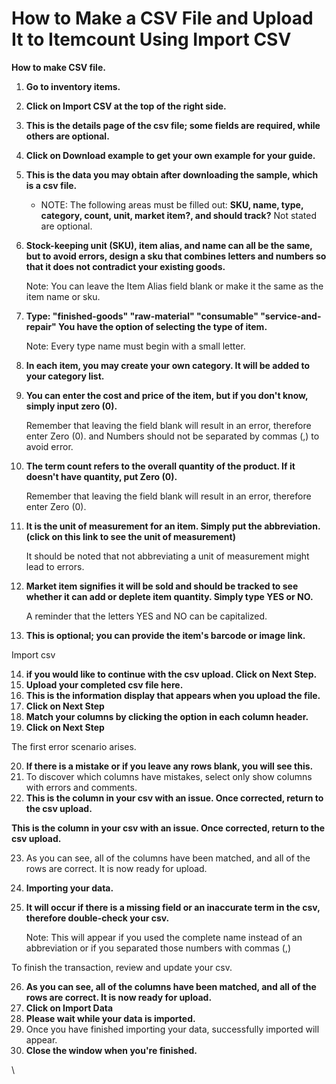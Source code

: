 # How to Make a CSV File and Upload It to Itemcount Using Import CSV



**How to make CSV file.**

1. **Go to inventory items.**
2. **Click on Import CSV at the top of the right side.**
3. **This is the details page of the csv file; some fields are required, while others are optional.**
4. **Click on Download example to get your own example for your guide.**
5.  **This is the data you may obtain after downloading the sample, which is a csv file.**



    * NOTE: The following areas must be filled out: **SKU, name, type, category, count, unit, market item?, and should track?** Not stated are optional.


6.  **Stock-keeping unit (SKU), item alias, and name can all be the same, but to avoid errors, design a sku that combines letters and numbers so that it does not contradict your existing goods.**



    Note: You can leave the Item Alias field blank or make it the same as the item name or sku.
7.  **Type: "finished-goods" "raw-material" "consumable" "service-and-repair" You have the option of selecting the type of item.**



    Note: Every type name must begin with a small letter.
8. **In each item, you may create your own category. It will be added to your category list.**
9.  **You can enter the cost and price of the item, but if you don't know, simply input zero (0).**



    Remember that leaving the field blank will result in an error, therefore enter Zero (0). and Numbers should not be separated by commas (,) to avoid error.
10. **The term count refers to the overall quantity of the product. If it doesn't have quantity, put Zero (0).**



    Remember that leaving the field blank will result in an error, therefore enter Zero (0).
11. **It is the unit of measurement for an item. Simply put the abbreviation. (click on this link to see the unit of measurement)**



    It should be noted that not abbreviating a unit of measurement might lead to errors.
12. **Market item signifies it will be sold and should be tracked to see whether it can add or deplete item quantity. Simply type YES or NO.**



    A reminder that the letters YES and NO can be capitalized.
13. **This is optional; you can provide the item's barcode or image link.**

&#x20;         Import csv

14. **if you would like to continue with the csv upload. Click on Next Step.**
15. **Upload your completed csv file here.**
16. **This is the information display that appears when you upload the file.**
17. **Click on Next Step**
18. **Match your columns by clicking the option in each column header.**
19. **Click on Next Step**

The first error scenario arises.

20. &#x20;**If there is a mistake or if you leave any rows blank, you will see this.**
21. To discover which columns have mistakes, select only show columns with errors and comments.
22. **This is the column in your csv with an issue. Once corrected, return to the csv upload.**

**This is the column in your csv with an issue. Once corrected, return to the csv upload.**

23. &#x20;As you can see, all of the columns have been matched, and all of the rows are correct. It is now ready for upload.
24. **Importing your data.**
25. **It will occur if there is a missing field or an inaccurate term in the csv, therefore double-check your csv.**



    Note: This will appear if you used the complete name instead of an abbreviation or if you separated those numbers with commas (,)

To finish the transaction, review and update your csv.

26. &#x20;**As you can see, all of the columns have been matched, and all of the rows are correct. It is now ready for upload.**
27. **Click on Import Data**
28. **Please wait while your data is imported.**
29. Once you have finished importing your data, successfully imported will appear.
30. **Close the window when you're finished.**



\


